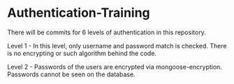 # Authentication-Training

There will be commits for 6 levels of authentication in this repository.

Level 1 - In this level, only username and password match is checked. There is no encrypting or such algorithm behind the code.

Level 2 - Passwords of the users are encrypted via mongoose-encryption. Passwords cannot be seen on the database.

